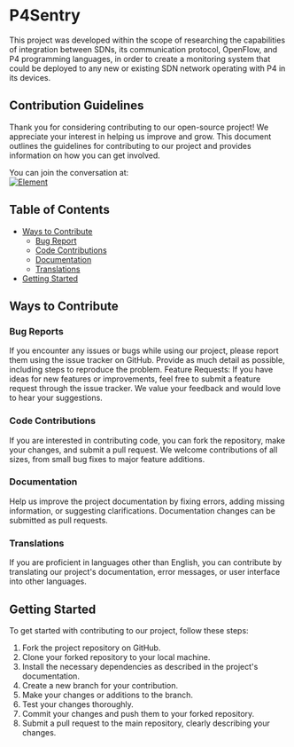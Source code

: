 # P4Sentry

This project was developed within the scope of researching the capabilities of integration between SDNs, its communication protocol, OpenFlow, and P4 programming languages, in order to create a monitoring system that could be deployed to any new or existing SDN network operating with P4 in its devices.

## Contribution Guidelines
Thank you for considering contributing to our open-source project! We appreciate your interest in helping us improve and grow. This document outlines the guidelines for contributing to our project and provides information on how you can get involved.

You can join the conversation at: <br/>
[![Element](https://img.shields.io/badge/Element-0DBD8B?style=for-the-badge&logo=element&logoColor=white)](https://matrix.to/#/#p4sentry:matrix.org)

## Table of Contents
- [Ways to Contribute](ways-to-contribute)
   - [Bug Report](bug-reports)
   - [Code Contributions](code-contributions)
   - [Documentation](documentation)
   - [Translations](translations)
- [Getting Started](getting-started)

## Ways to Contribute

### Bug Reports
If you encounter any issues or bugs while using our project, please report them using the issue tracker on GitHub. Provide as much detail as possible, including steps to reproduce the problem.
Feature Requests: If you have ideas for new features or improvements, feel free to submit a feature request through the issue tracker. We value your feedback and would love to hear your suggestions.

### Code Contributions
If you are interested in contributing code, you can fork the repository, make your changes, and submit a pull request. We welcome contributions of all sizes, from small bug fixes to major feature additions.

### Documentation
Help us improve the project documentation by fixing errors, adding missing information, or suggesting clarifications. Documentation changes can be submitted as pull requests.

### Translations
If you are proficient in languages other than English, you can contribute by translating our project's documentation, error messages, or user interface into other languages.

## Getting Started
To get started with contributing to our project, follow these steps:

1. Fork the project repository on GitHub.
2. Clone your forked repository to your local machine.
3. Install the necessary dependencies as described in the project's documentation.
4. Create a new branch for your contribution.
5. Make your changes or additions to the branch.
6. Test your changes thoroughly.
7. Commit your changes and push them to your forked repository.
8. Submit a pull request to the main repository, clearly describing your changes.

<!--

**Here are some ideas to get you started:**

🙋‍♀️ A short introduction - what is your organization all about?
🌈 Contribution guidelines - how can the community get involved?
👩‍💻 Useful resources - where can the community find your docs? Is there anything else the community should know?
🍿 Fun facts - what does your team eat for breakfast?
🧙 Remember, you can do mighty things with the power of [Markdown](https://docs.github.com/github/writing-on-github/getting-started-with-writing-and-formatting-on-github/basic-writing-and-formatting-syntax)
-->
